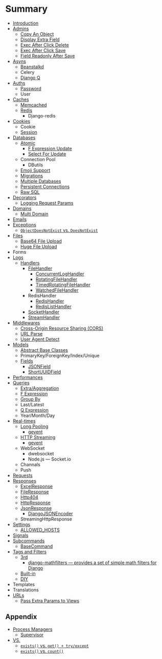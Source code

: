 # Summary

* [Introduction](README.md)
* [Admins](Admins/README.md)
  * [Copy An Object](Admins/copy-an-object.md)
  * [Display Extra Field](Admins/display-extra-field.md)
  * [Exec After Click Delete](Admins/exec-after-click-delete.md)
  * [Exec After Click Save](Admins/exec-after-click-save.md)
  * [Field Readonly After Save](Admins/field-readonly-after-save.md)
* [Asyns](Asyns/README.md)
  * [Beanstalkd](Asyns/Beanstalkd.md)
  * Celery
  * [Django Q](Asyns/django-q.md)
* [Auths](Auths/README.md)
  * [Password](Auths/Password.md)
  * User
* [Caches](Caches/README.md)
  * [Memcached](Caches/Memcached.md)
  * [Redis](Caches/Redis/README.md)
    * Django-redis
* [Cookies](Cookies/README.md)
  * Cookie
  * [Session](Cookies/Session.md)
* [Databases](Databases/README.md)
  * [Atomic](Databases/Atomic/README.md)
    * [F Expression Update](Databases/Atomic/f-expression-update.md)
    * [Select For Update](Databases/Atomic/select-for-update.md)
  * Connection Pool
    * DButils
  * [Emoji Support](Databases/emoji-support.md)
  * [Migrations](Databases/Migrations.md)
  * [Multiple Databases](Databases/multiple-databases.md)
  * [Persistent Connections](Databases/persistent-connections.md)
  * [Raw SQL](Databases/raw-sql.md)
* [Decorators](Decorators/README.md)
  * [Logging Request Params](Logs/logging-request-params.md)
* [Domains](Domains/README.md)
  * [Multi Domain](Domains/multi-domain.md)
* [Emails](Emails/README.md)
* [Exceptions](Exceptions/README.md)
  * [``ObjectDoesNotExist`` vs. ``DoesNotExist``](Exceptions/ObjectDoesNotExist-DoesNotExist.md)
* [Files](Files/README.md)
  - [Base64 File Upload](Files/base64-image-upload.md)
  - [Huge File Upload](Files/huge-file-upload.md)
* Forms
* [Logs](Logs/README.md)
  * [Handlers](Logs/Handlers/README.md)
    * [FileHandler](Logs/Handlers/FileHandler/file-handler.md)
      * [ConcurrentLogHandler](Logs/Handlers/FileHandler/concurrent-log-handler.md)
      * [RotatingFileHandler](Logs/Handlers/FileHandler/rotating-file-handler.md)
      * [TimedRotatingFileHandler](Logs/Handlers/FileHandler/timed-rotating-file-handler.md)
      * [WatchedFileHandler](Logs/Handlers/FileHandler/watched-file-handler.md)
    * RedisHandler
      * [RedisHandler](Logs/Handlers/RedisHandler/redis-handler.md)
      * [RedisListHandler](Logs/Handlers/RedisHandler/redis-list-handler.md)
    * [SocketHandler](Logs/Handlers/SocketHandler/socket-handler.md)
    * [StreamHandler](Logs/Handlers/StreamHandler/stream-handler.md)
* [Middlewares](Middlewares/README.md)
  * [Cross-Origin Resource Sharing (CORS)](Middlewares/CORS.md)
  * [URL Parse](Middlewares/url-parse.md)
  * [User Agent Detect](Middlewares/user-agent-detect.md)
* [Models](Models/README.md)
  * [Abstract Base Classes](Models/abstract-base-classes.md)
  * PrimaryKey/ForeignKey/Index/Unique
  * [Fields](Models/Fields/README.md)
    * [JSONField](Models/Fields/JSONField.md)
    * [ShortUUIDField](Models/Fields/ShortUUIDField.md)
* [Performances](Performances/README.md)
* [Queries](Queries/README.md)
  * [Extra/Aggregation](Queries/extra-aggregation.md)
  * [F Expression](Queries/FExpression.md)
  * [Group By](Queries/GroupBy.md)
  * Last/Latest
  * [Q Expression](Queries/QExpression.md)
  * Year/Month/Day
* [Real-times](Real-times/README.md)
  * [Long Pooling](Real-times/LongPooling/README.md)
    * [gevent](Real-times/LongPooling/gevent.md)
  * [HTTP Streaming](Real-times/HTTPStreaming/README.md)
    * [gevent](Real-times/HTTPStreaming/gevent.md)
  * WebSocket
    * dwebsocket
    * Node.js — Socket.io
  * Channals
  * Push
* [Requests](Requests/README.md)
* [Responses](Responses/README.md)
  * [ExcelResponse](Responses/ExcelResponse.md)
  * [FileResponse](Responses/FileResponse.md)
  * [Http404](Responses/Http404.md)
  * [HttpResponse](Responses/HttpResponse.md)
  * [JsonResponse](Responses/JsonResponse.md)
    * [DjangoJSONEncoder](Responses/DjangoJSONEncoder.md)
  * StreamingHttpResponse
* [Settings](Settings/README.md)
  * [ALLOWED_HOSTS](Settings/allowed-hosts.md)
* [Signals](Signals/README.md)
* [Subcommands](Subcommands/README.md)
  * [BaseCommand](Subcommands/BaseCommand.md)
* [Tags and Filters](TagsAndFilters/README.md)
  * [3rd](TagsAndFilters/3rd/README.md)
    * [django-mathfilters — provides a set of simple math filters for Django](TagsAndFilters/3rd/django-mathfilters.md)
  * [Built-in](TagsAndFilters/Built-in.md)
  * [DIY](TagsAndFilters/DIY.md)
* Templates
* Translations
* [URLs](URLs/README.md)
  * [Pass Extra Params to Views](URLs/pass-extra-params-to-views.md)

## Appendix

* [Process Managers](ProcessManagers/README.md)
  * [Supervisor](ProcessManagers/Supervisor.md)
* [VS.](VS./README.md)
  * [``exists()`` vs. ``get() + try/except``](VS./exists-or-get-try-except.md)
  * [``exists()`` vs. ``count()``](VS./exists-or-count.md)